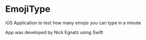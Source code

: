 # EmojiType
iOS Application to test how many emojis you can type in a minute

App was developed by Nick Egnatz using Swift
